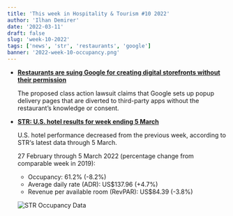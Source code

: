 ```yaml
---
title: 'This week in Hospitality & Tourism #10 2022'
author: 'Ilhan Demirer'
date: '2022-03-11'
draft: false
slug: 'week-10-2022'
tags: ['news', 'str', 'restaurants', 'google']
banner: '2022-week-10-occupancy.png'
---
```


- **[Restaurants are suing Google for creating digital storefronts without their permission](https://www.nrn.com/operations/restaurants-are-suing-google-creating-digital-storefronts-without-their-permission)**

  The proposed class action lawsuit claims that Google sets up popup delivery pages that are diverted to third-party apps without the restaurant’s knowledge or consent.

- **[STR: U.S. hotel results for week ending 5 March](https://str.com/press-release/str-us-hotel-results-week-ending-5-march)**

  U.S. hotel performance decreased from the previous week, according to STR‘s latest data through 5 March.

  27 February through 5 March 2022 (percentage change from comparable week in 2019):

  - Occupancy: 61.2% (-8.2%)
  - Average daily rate (ADR): US$137.96 (+4.7%)
  - Revenue per available room (RevPAR): US$84.39 (-3.8%)

  ![STR Occupancy Data](/images/blogimages/2022-week-10-occupancy.png)
